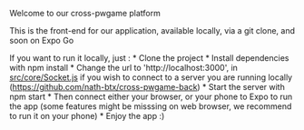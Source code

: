 Welcome to our cross-pwgame platform

This is the front-end for our application, available locally, via a git clone, and soon on Expo Go

If you want to run it locally, just :
    * Clone the project
    * Install dependencies with npm install
    * Change the url to 'http://localhost:3000', in [src/core/Socket.js](src/core/Socket.js) if you wish to connect to a server you are running locally (https://github.com/nath-btx/cross-pwgame-back)
    * Start the server with npm start
    * Then connect either your browser, or your phone to Expo to run the app (some features might be misssing on web browser, we recommend to run it on your phone)
    * Enjoy the app :)